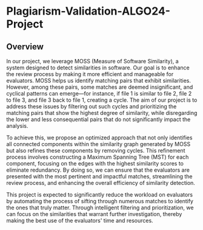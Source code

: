 # Plagiarism-Validation-ALGO24-Project

## Overview
In our project, we leverage MOSS (Measure of Software Similarity), a system designed to detect similarities in software. Our goal is to enhance the review process by making it more efficient and manageable for evaluators. MOSS helps us identify matching pairs that exhibit similarities. However, among these pairs, some matches are deemed insignificant, and cyclical patterns can emerge—for instance, if file 1 is similar to file 2, file 2 to file 3, and file 3 back to file 1, creating a cycle. The aim of our project is to address these issues by filtering out such cycles and prioritizing the matching pairs that show the highest degree of similarity, while disregarding the lower and less consequential pairs that do not significantly impact the analysis.

To achieve this, we propose an optimized approach that not only identifies all connected components within the similarity graph generated by MOSS but also refines these components by removing cycles. This refinement process involves constructing a Maximum Spanning Tree (MST) for each component, focusing on the edges with the highest similarity scores to eliminate redundancy. By doing so, we can ensure that the evaluators are presented with the most pertinent and impactful matches, streamlining the review process, and enhancing the overall efficiency of similarity detection.

This project is expected to significantly reduce the workload on evaluators by automating the process of sifting through numerous matches to identify the ones that truly matter. Through intelligent filtering and prioritization, we can focus on the similarities that warrant further investigation, thereby making the best use of the evaluators' time and resources.

